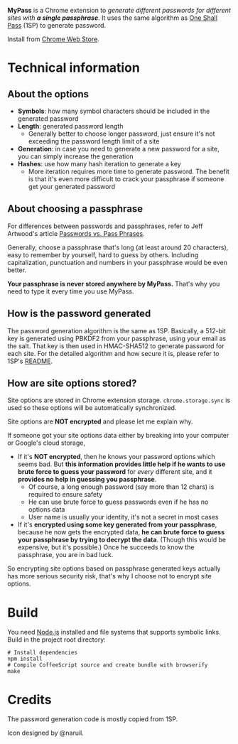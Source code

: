 **MyPass** is a Chrome extension to *generate different passwords for different sites with **a single passphrase***. It uses the same algorithm as [One Shall Pass](https://oneshallpass.com/) (1SP) to generate password.

Install from [Chrome Web Store](https://chrome.google.com/webstore/detail/pbaehcadchmngjeahmifjonliaaidgdj).

# Technical information

## About the options

- **Symbols**: how many symbol characters should be included in the generated password
- **Length**: generated password length
  - Generally better to choose longer password, just ensure it's not exceeding the password length limit of a site
- **Generation**: in case you need to generate a new password for a site, you can simply increase the generation
- **Hashes**: use how many hash iteration to generate a key
  - More iteration requires more time to generate password. The benefit is that it's even more difficult to crack your passphrase if someone get your generated password

## About choosing a passphrase

For differences between passwords and passphrases, refer to Jeff Artwood's article [Passwords vs. Pass Phrases](http://www.codinghorror.com/blog/2005/07/passwords-vs-pass-phrases.html).

Generally, choose a passphrase that's long (at least around 20 characters), easy to remember by yourself, hard to guess by others. Including capitalization, punctuation and numbers in your passphrase would be even better.

**Your passphrase is never stored anywhere by MyPass.** That's why you need to type it every time you use MyPass.

## How is the password generated

The password generation algorithm is the same as 1SP. Basically, a
512-bit key is generated using PBKDF2 from your passphrase, using your
email as the salt. That key is then used in HMAC-SHA512 to generate
password for each site. For the detailed algorithm and how secure it is, please refer to 1SP's [README](https://github.com/maxtaco/oneshallpass/blob/master/README.md).

## How are site options stored?

Site options are stored in Chrome extension storage. `chrome.storage.sync` is used so these options will be automatically synchronized.

Site options are **NOT encrypted** and please let me explain why.

If someone got your site options data either by breaking into your computer or Google's cloud storage,

- If it's **NOT encrypted**, then he knows your password options which seems bad. But **this information provides little help if he wants to use brute force to guess your password** for *every* different site, and it **provides no help in guessing you passphrase**.
  - Of course, a long enough password (say more than 12 chars) is required to ensure safety
  - He can use brute force to guess passwords even if he has no options data
  - User name is usually your identity, it's not a secret in most cases
- If it's **encrypted using some key generated from your passphrase**, because he now gets the encrypted data, **he can brute force to guess your passphrase by trying to decrypt the data**. (Though this would be expensive, but it's possible.) Once he succeeds to know the passphrase, you are in bad luck.

So encrypting site options based on passphrase generated keys actually has more serious security risk, that's why I choose not to encrypt site options.

# Build

You need [Node.js](http://nodejs.org/) installed and file systems that supports symbolic links. Build in the project root directory:

    # Install dependencies
    npm install
    # Compile CoffeeScript source and create bundle with browserify
    make

# Credits

The password generation code is mostly copied from 1SP.

Icon designed by @naruil.
